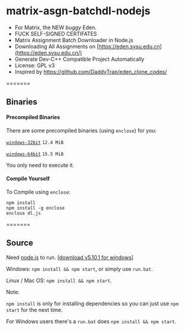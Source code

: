 # matrix-asgn-batchdl-nodejs

* For Matrix, the NEW *buggy* Eden.
* FUCK SELF-SIGNED CERTIFATES
* Matrix Assignment Batch Downloader in Node.js
* Downloading All Assignments on [https://eden.sysu.edu.cn](https://eden.sysu.edu.cn/)
* Generate Dev-C++ Compatible Project Automatically
* License: GPL v3
* Inspired by https://github.com/DaddyTrap/eden_clone_codes/

=======

## Binaries

#### Precompiled Binaries

There are some precompiled binaries (using ``enclose``) for you:

[``windows-32bit``](https://github.com/iebb/matrix-asgn-batchdl-nodejs/releases/download/v0.16.6.3alpha/downloader-win32.exe)
``12.4 MiB``

[``windows-64bit``](https://github.com/iebb/matrix-asgn-batchdl-nodejs/releases/download/v0.16.6.3alpha/downloader-win64.exe)
``15.5 MiB``

You only need to execute it.

#### Compile Yourself

To Compile using ``enclose``:

	npm install
	npm install -g enclose
	enclose dl.js
	
=======
## Source

Need [node.js](https://nodejs.org/en/ "Node.js") to run. [[download v5.10.1 for windows]](https://nodejs.org/dist/v5.10.1/node-v5.10.1-x64.msi)


Windows: ``npm install && npm start``, or simply use ``run.bat``.

Linux / Mac OS: ``npm install && npm start``.

Note:

``npm install`` is only for installing dependencies so you can just use ``npm start`` for the next time.

For Windows users there's a ``run.bat`` does ``npm install && npm start``.
